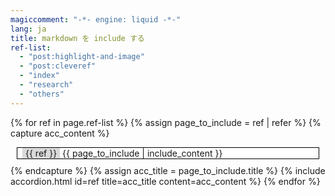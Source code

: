 ```yaml
---
magiccomment: "-*- engine: liquid -*-"
lang: ja
title: markdown を include する
ref-list:
  - "post:highlight-and-image"
  - "post:cleveref"
  - "index"
  - "research"
  - "others"
---
```


<style>
 .included{
   border: 1px solid black;
   padding-left: 8px;
   padding-right: 8px;
   margin: 10px;
   display: block;
 }
 .title{
   background-color: hsl(0, 0%, 85%);
   display: inline-block;
   padding-left: 5px;
   padding-right: 5px;
 }
</style>

{% for ref in page.ref-list %}
  {% assign page_to_include = ref | refer %}
  {% capture acc_content %}
    <div class="included">
      <div class="title">
        {{ ref }}
      </div>
      {{ page_to_include | include_content }}
    </div>
  {% endcapture %}
  {% assign acc_title = page_to_include.title %}
  {% include accordion.html id=ref title=acc_title content=acc_content %}
{% endfor %}
